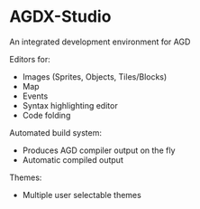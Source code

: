 # AGDX-Studio
An integrated development environment for AGD

Editors for:
* Images (Sprites, Objects, Tiles/Blocks)
* Map
* Events
 * Syntax highlighting editor
 * Code folding

Automated build system:
* Produces AGD compiler output on the fly
* Automatic compiled output

Themes:
* Multiple user selectable themes
 
